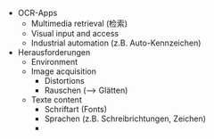 - OCR-Apps
	- Multimedia retrieval (检索) 
	- Visual input and access 
	- Industrial automation (z.B. Auto-Kennzeichen) 
- Herausforderungen 
	- Environment 
	- Image acquisition 
		- Distortions 
		- Rauschen (--> Glätten) 
	- Texte content 
		- Schriftart (Fonts) 
		- Sprachen (z.B. Schreibrichtungen, Zeichen) 
		- 